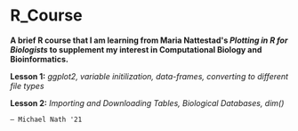 # R_Course

**A brief R course that I am learning from Maria Nattestad's *Plotting in R for Biologists* to supplement my interest in Computational Biology and Bioinformatics.**

 **Lesson 1:** *ggplot2, variable initilization, data-frames, converting to different file types*
 
**Lesson 2:** *Importing and Downloading Tables, Biological Databases, dim()* 

 `— Michael Nath '21`
